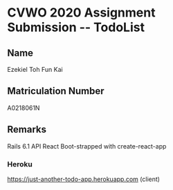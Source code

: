 # CVWO 2020 Assignment Submission -- TodoList

## Name

Ezekiel Toh Fun Kai

## Matriculation Number

A0218061N

## Remarks

Rails 6.1 API
React Boot-strapped with create-react-app

### Heroku

https://just-another-todo-app.herokuapp.com (client)
